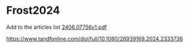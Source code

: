 # Frost2024
Add to the articles list 
[2406.07756v1.pdf](https://github.com/user-attachments/files/15935134/2406.07756v1.pdf)

https://www.tandfonline.com/doi/full/10.1080/26939169.2024.2333736
